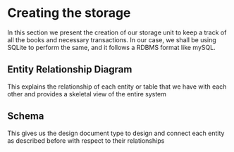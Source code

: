 # Creating the storage 
In this section we present the creation of our storage unit to keep a track of all the books and necessary transactions. In our case, we shall be using SQLite to perform the same, and it follows a RDBMS format like mySQL.
## Entity Relationship Diagram
This explains the relationship of each entity or table that we have with each other and provides a skeletal view of the entire system
## Schema
This gives us the design document type to design and connect each entity as described before with respect to their relationships
